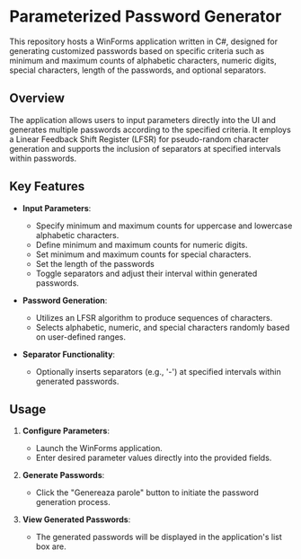# Parameterized Password Generator

This repository hosts a WinForms application written in C#, designed for generating customized passwords based on specific criteria such as minimum and maximum counts of alphabetic characters, numeric digits, special characters, length of the passwords, and optional separators.

## Overview

The application allows users to input parameters directly into the UI and generates multiple passwords according to the specified criteria. It employs a Linear Feedback Shift Register (LFSR) for pseudo-random character generation and supports the inclusion of separators at specified intervals within passwords.

## Key Features

- **Input Parameters**:
  - Specify minimum and maximum counts for uppercase and lowercase alphabetic characters.
  - Define minimum and maximum counts for numeric digits.
  - Set minimum and maximum counts for special characters.
  - Set the length of the passwords
  - Toggle separators and adjust their interval within generated passwords.

- **Password Generation**:
  - Utilizes an LFSR algorithm to produce sequences of characters.
  - Selects alphabetic, numeric, and special characters randomly based on user-defined ranges.

- **Separator Functionality**:
  - Optionally inserts separators (e.g., '-') at specified intervals within generated passwords.

## Usage

1. **Configure Parameters**:
   - Launch the WinForms application.
   - Enter desired parameter values directly into the provided fields.

2. **Generate Passwords**:
   - Click the "Genereaza parole" button to initiate the password generation process.

3. **View Generated Passwords**:
   - The generated passwords will be displayed in the application's list box are.
